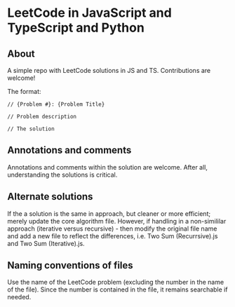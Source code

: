 # LeetCode in JavaScript and TypeScript and Python

## About

A simple repo with LeetCode solutions in JS and TS.
Contributions are welcome!

The format:

```
// {Problem #}: {Problem Title}

// Problem description

// The solution
```

## Annotations and comments

Annotations and comments within the solution are welcome.
After all, understanding the solutions is critical.

## Alternate solutions

If the a solution is the same in approach, but cleaner or
more efficient; merely update the core algorithm file.
However, if handling in a non-simililar approach (iterative
versus recursive) - then modify the original file name and
add a new file to reflect the differences, i.e. Two Sum
(Recurrsive).js and Two Sum (Iterative).js.

## Naming conventions of files

Use the name of the LeetCode problem (excluding the number
in the name of the file). Since the number is contained in
the file, it remains searchable if needed.
